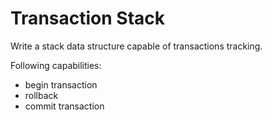 # Transaction Stack

Write a stack data structure capable of transactions tracking.

Following capabilities:
* begin transaction
* rollback
* commit transaction
